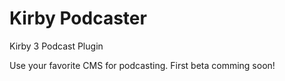 # Kirby Podcaster
Kirby 3 Podcast Plugin

Use your favorite CMS for podcasting. First beta comming soon!
